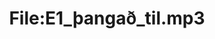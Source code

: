 ---
title: File:E1_þangað_til.mp3
recording of: þangað til
reading speed: slow
speaker: E
license: CC0
---